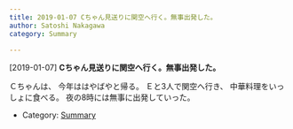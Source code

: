```yaml
---
title: 2019-01-07 Cちゃん見送りに関空へ行く。無事出発した。
author: Satoshi Nakagawa
category: Summary

---
```


[2019-01-07] **Cちゃん見送りに関空へ行く。無事出発した。** 

 Ｃちゃんは、
今年ははやばやと帰る。
Ｅと3人で関空へ行き、
中華料理をいっしょに食べる。
夜の8時には無事に出発していった。

- Category: [Summary](https://merapano.github.io/categories.html#Summary)

